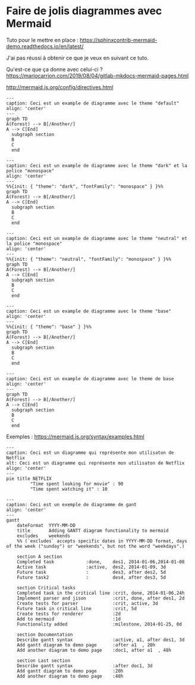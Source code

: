 # Faire de jolis diagrammes avec Mermaid

Tuto pour le mettre en place : https://sphinxcontrib-mermaid-demo.readthedocs.io/en/latest/

J'ai pas réussi à obtenir ce que je veux en suivant ce tuto.

Qu'est-ce que ça donne avec celui-ci ? https://mariocarrion.com/2019/08/04/gitlab-mkdocs-mermaid-pages.html

http://mermaid.js.org/config/directives.html


```{mermaid}
---
caption: Ceci est un example de diagramme avec le theme "default"
align: 'center'
---
graph TD
A(Forest) --> B[/Another/]
A --> C[End]
  subgraph section
  B
  C
  end
```

```{mermaid}
---
caption: Ceci est un example de diagramme avec le theme "dark" et la police "monospace"
align: 'center'
---
%%{init: { "theme": "dark", "fontFamily": "monospace" } }%%
graph TD
A(Forest) --> B[/Another/]
A --> C[End]
  subgraph section
  B
  C
  end
```

```{mermaid}
---
caption: Ceci est un example de diagramme avec le theme "neutral" et la police "monospace"
align: 'center'
---
%%{init: { "theme": "neutral", "fontFamily": "monospace" } }%%
graph TD
A(Forest) --> B[/Another/]
A --> C[End]
  subgraph section
  B
  C
  end
```

```{mermaid}
---
caption: Ceci est un example de diagramme avec le theme "base"
align: 'center'
---
%%{init: { "theme": "base" } }%%
graph TD
A(Forest) --> B[/Another/]
A --> C[End]
  subgraph section
  B
  C
  end
```

```{mermaid}
---
caption: Ceci est un example de diagramme avec le theme de base
align: 'center'
---
graph TD
A(Forest) --> B[/Another/]
A --> C[End]
  subgraph section
  B
  C
  end
```


Exemples : https://mermaid.js.org/syntax/examples.html


```{mermaid}
---
caption: Ceci est un diagramme qui représente mon utilisaton de Netflix
alt: Ceci est un diagramme qui représente mon utilisaton de Netflix
align: 'center'
---
pie title NETFLIX
         "Time spent looking for movie" : 90
         "Time spent watching it" : 10
```

```{mermaid}
---
caption: Ceci est un exemple de diagramme de gant
align: 'center'
---
gantt
    dateFormat  YYYY-MM-DD
    title       Adding GANTT diagram functionality to mermaid
    excludes    weekends
    %% (`excludes` accepts specific dates in YYYY-MM-DD format, days of the week ("sunday") or "weekends", but not the word "weekdays".)

    section A section
    Completed task            :done,    des1, 2014-01-06,2014-01-08
    Active task               :active,  des2, 2014-01-09, 3d
    Future task               :         des3, after des2, 5d
    Future task2              :         des4, after des3, 5d

    section Critical tasks
    Completed task in the critical line :crit, done, 2014-01-06,24h
    Implement parser and jison          :crit, done, after des1, 2d
    Create tests for parser             :crit, active, 3d
    Future task in critical line        :crit, 5d
    Create tests for renderer           :2d
    Add to mermaid                      :1d
    Functionality added                 :milestone, 2014-01-25, 0d

    section Documentation
    Describe gantt syntax               :active, a1, after des1, 3d
    Add gantt diagram to demo page      :after a1  , 20h
    Add another diagram to demo page    :doc1, after a1  , 48h

    section Last section
    Describe gantt syntax               :after doc1, 3d
    Add gantt diagram to demo page      :20h
    Add another diagram to demo page    :48h
```